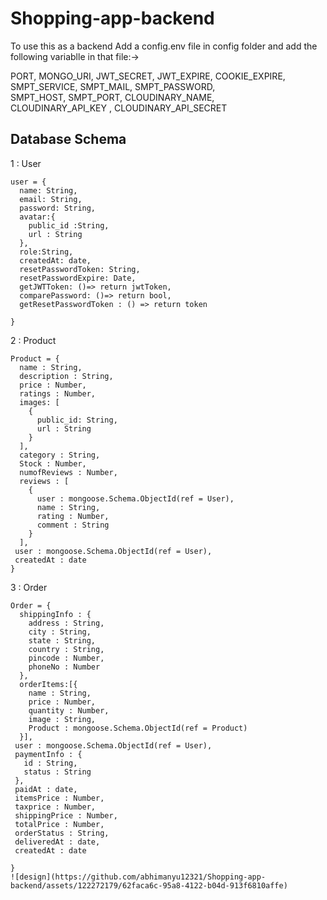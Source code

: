 # Shopping-app-backend
To use this as a backend 
Add a config.env file in config folder and add the following variablle in that file:->

PORT,
MONGO_URI,
JWT_SECRET, 
JWT_EXPIRE, 
COOKIE_EXPIRE, 
SMPT_SERVICE, 
SMPT_MAIL,
SMPT_PASSWORD,  
SMPT_HOST,
SMPT_PORT, 
CLOUDINARY_NAME,  
CLOUDINARY_API_KEY , 
CLOUDINARY_API_SECRET  


## Database Schema
1 : User

```
user = {
  name: String,
  email: String,
  password: String,
  avatar:{
    public_id :String,
    url : String
  },
  role:String,
  createdAt: date,
  resetPasswordToken: String,
  resetPasswordExpire: Date,
  getJWTToken: ()=> return jwtToken,
  comparePassword: ()=> return bool,
  getResetPasswordToken : () => return token
  
}
```
2 : Product 

```
Product = {
  name : String,
  description : String,
  price : Number,
  ratings : Number,
  images: [
    {
      public_id: String,
      url : String
    }
  ],
  category : String,
  Stock : Number,
  numofReviews : Number,
  reviews : [
    {
      user : mongoose.Schema.ObjectId(ref = User),
      name : String,
      rating : Number,
      comment : String
    }
  ],
 user : mongoose.Schema.ObjectId(ref = User),
 createdAt : date
}
```
3 : Order

```
Order = {
  shippingInfo : {
    address : String,
    city : String,
    state : String,
    country : String,
    pincode : Number,
    phoneNo : Number
  },
  orderItems:[{
    name : String,
    price : Number,
    quantity : Number,
    image : String,
    Product : mongoose.Schema.ObjectId(ref = Product)
  }],
 user : mongoose.Schema.ObjectId(ref = User),
 paymentInfo : {
   id : String,
   status : String
 },
 paidAt : date,
 itemsPrice : Number,
 taxprice : Number,
 shippingPrice : Number,
 totalPrice : Number,
 orderStatus : String,
 deliveredAt : date,
 createdAt : date
 
}
![design](https://github.com/abhimanyu12321/Shopping-app-backend/assets/122272179/62faca6c-95a8-4122-b04d-913f6810affe)
